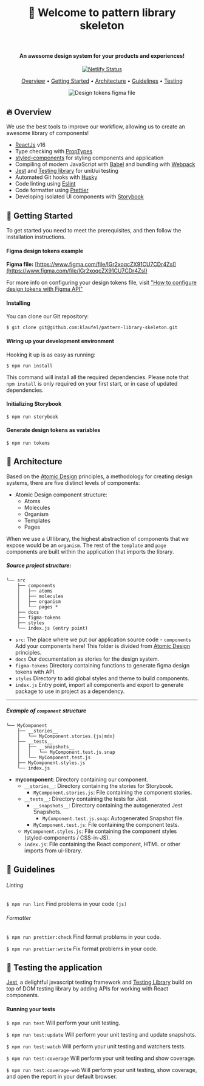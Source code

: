 <h1 align="center">
  <br/><br/>
  👋 Welcome to pattern library skeleton
  <br/><br/>
</h1>

<h4 align="center">An awesome design system for your products and experiences!</h4>

<p align="center">
  <a href="https://pattern-library-skeleton.netlify.com">
    <img src="https://api.netlify.com/api/v1/badges/222e8120-908e-40fe-9f3a-c59e694ed4b8/deploy-status" alt="Netlify Status">
  </a>
</p>

<p align="center">
  <a href="#fire-overview">Overview</a> •
  <a href="#rocket-getting-started">Getting Started</a> •
  <a href="#triangular_ruler-architecture">Architecture</a> •
  <a href="#nail_care-guidelines">Guidelines</a> •
  <a href="#pray-testing-the-application">Testing</a>
</p>

<p align="center">
  <img src="https://klaufel.com/tokens/img/figma-file-tiny.png" alt="Design tokens figma file">
</p>

## :fire: Overview

We use the best tools to improve our workflow, allowing us to create an awesome library of components!

- [ReactJs](https://facebook.github.io/react/) v16
- Type checking with [PropTypes](https://www.npmjs.com/package/prop-types)
- [styled-components](https://styled-components.com/) for styling components and application
- Compiling of modern JavaScript with [Babel](https://github.com/babel/babel) and bundling with [Webpack](https://webpack.js.org/)
- [Jest](https://jestjs.io/) and [Testing library](https://testing-library.com/) for unit/ui testing
- Automated Git hooks with [Husky](https://github.com/typicode/husky)
- Code linting using [Eslint](https://github.com/eslint/eslint)
- Code formatter using [Prettier](https://prettier.io/)
- Developing isolated UI components with [Storybook](https://storybook.js.org/)

## :rocket: Getting Started

To get started you need to meet the prerequisites, and then follow the installation instructions.

#### Figma design tokens example

**Figma file:** [https://www.figma.com/file/IGr2xoqcZX91CU7CDr4ZsI](https://www.figma.com/file/IGr2xoqcZX91CU7CDr4ZsI)

For more info on configuring your design tokens file, visit ["How to configure design tokens with Figma API"](https://pattern-library-skeleton.netlify.com/?path=/docs/overview-intro--page)

#### Installing

You can clone our Git repository:

`$ git clone git@github.com:klaufel/pattern-library-skeleton.git`

#### Wiring up your development environment

Hooking it up is as easy as running:

`$ npm run install`

This command will install all the required dependencies. Please note that `npm install` is only required on your first start, or in case of updated dependencies.

#### Initializing Storybook

`$ npm run storybook`

#### Generate design tokens as variables

`$ npm run tokens`

## :triangular_ruler: Architecture

Based on the [Atomic Design](https://bradfrost.com/blog/post/atomic-web-design/) principles, a methodology for creating design systems, there are five distinct levels of components:

- Atomic Design component structure:
  - Atoms
  - Molecules
  - Organism
  - Templates
  - Pages

When we use a UI library, the highest abstraction of components that we expose would be an `organism`. The rest of the `template` and `page` components are built within the application that imports the library.

##### Source project structure:

```
└── src
    ├── components
    │	├── atoms
    │	├── molecules
    │	├── organism
    │	└── pages *
    ├── docs
    ├── figma-tokens
    ├── styles
    └── index.js (entry point)
```

- `src`: The place where we put our application source code - `components` Add your components here! This folder is divided from [Atomic Design](https://bradfrost.com/blog/post/atomic-web-design/) principles.
- `docs` Our documentation as stories for the design system.
- `figma-tokens` Directory containing functions to generate figma design tokens with API.
- `styles` Directory to add global styles and theme to build components.
- `index.js` Entry point, import all components and export to generate package to use in project as a dependency.

---

##### Example of `component` structure

```
└── MyComponent
    ├── __stories__
    │   └── MyComponent.stories.{js|mdx}
    ├── __tests__
    │	├── __snapshots__
    │	│   └── MyComponent.test.js.snap
    │   └── MyComponent.test.js
    ├── MyComponent.styles.js
    └── index.js
```

- **mycomponent**: Directory containing our component.
  - `__stories__`: Directory containing the stories for Storybook.
    - `MyComponent.stories.js`: File containing the component stories.
  - `__tests__`: Directory containing the tests for Jest.
    - `__snapshots__`: Directory containing the autogenerated Jest Snapshots.
      - `MyComponent.test.js.snap`: Autogenerated Snapshot file.
    - `MyComponent.test.js`: File containing the component tests.
  - `MyComponent.styles.js`: File containing the component styles (styled-components / CSS-in-JS).
  - `index.js`: File containing the React component, HTML or other imports from ui-library.

## :nail_care: Guidelines

###### Linting

`$ npm run lint` Find problems in your code `(js)`

###### Formatter

`$ npm run prettier:check` Find format problems in your code.

`$ npm run prettier:write` Fix format problems in your code.

## :pray: Testing the application

[Jest](https://jestjs.io/), a delightful javascript testing framework and [Testing Library](https://testing-library.com/) build on top of DOM testing library by adding APIs for working with React components.

#### Running your tests

`$ npm run test` Will perform your unit testing.

`$ npm run test:update` Will perform your unit testing and update snapshots.

`$ npm run test:watch` Will perform your unit testing and watchers tests.

`$ npm run test:coverage` Will perform your unit testing and show coverage.

`$ npm run test:coverage-web` Will perform your unit testing, show coverage, and open the report in your default browser.
